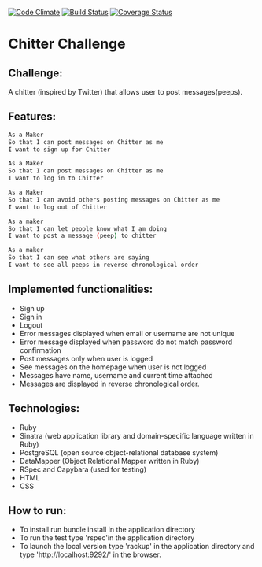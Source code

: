 [![Code Climate](https://codeclimate.com/repos/55b38c3ae30ba01522002833/badges/cd65f97bfdcfac195449/gpa.svg)](https://codeclimate.com/repos/55b38c3ae30ba01522002833/feed)  [![Build Status](https://travis-ci.org/AnnaKL/chitter-challenge.svg?branch=master)](https://travis-ci.org/AnnaKL/chitter-challenge)  [![Coverage Status](https://coveralls.io/repos/AnnaKL/chitter-challenge/badge.svg?branch=master&service=github)](https://coveralls.io/github/AnnaKL/chitter-challenge?branch=master)

Chitter Challenge
=================

Challenge:
-------

A chitter (inspired by Twitter) that allows user to post messages(peeps).

Features:
-------

```sh
As a Maker
So that I can post messages on Chitter as me
I want to sign up for Chitter

As a Maker
So that I can post messages on Chitter as me
I want to log in to Chitter

As a Maker
So that I can avoid others posting messages on Chitter as me
I want to log out of Chitter

As a maker
So that I can let people know what I am doing
I want to post a message (peep) to chitter

As a maker
So that I can see what others are saying
I want to see all peeps in reverse chronological order
```

Implemented functionalities:
------------------------------

* Sign up
* Sign in
* Logout
* Error messages displayed when email or username are not unique
* Error message displayed when password do not match password confirmation
* Post messages only when user is logged
* See messages on the homepage when user is not logged
* Messages have name, username and current time attached
* Messages are displayed in reverse chronological order.


Technologies:
----------
* Ruby
* Sinatra (web application library and domain-specific language written in Ruby)
* PostgreSQL (open source object-relational database system)
* DataMapper (Object Relational Mapper written in Ruby)
* RSpec and Capybara (used for testing)
* HTML
* CSS


How to run:
----------
* To install run bundle install in the application directory
* To run the test type 'rspec'in the application directory
* To launch the local version type 'rackup' in the application directory and type 'http://localhost:9292/' in the browser.


